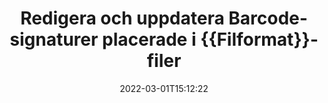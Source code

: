 ---
############################# Static ############################
layout: "auto-gen-signature"
date: 2022-03-01T15:12:22
draft: false
operation: Update
signaturetype: Barcode
fileformat: Ott
productName: Java
lang: sv
productCode: java
otherformats: pdf doc docx docm dot dotm dotx odt ott rtf xls xlsx xlsm xlsb csv ods ots xltx xltm ppt pptx pps ppsx odp otp potx potm pptm ppsm
breadcrumb: Put Barcode signature on Ott for Java

############################# Head ############################
head_title: "Uppdatera Barcode-signaturer placerade i Ott-filer med Java"
head_description: "Använd enkel och lätt att förstå Java-koden för uppdatering av Barcode-signaturer i signerade {{Filformat}}-dokument."

############################# Header ############################
title: "Redigera och uppdatera Barcode-signaturer placerade i {{Filformat}}-filer"
description: "API för Java tillhandahåller funktionalitet för Barcode-signaturer som uppdateras i {{Filformat}}-dokument. Uppdatera e-signaturer i dina {{Filformat}}-dokument med ett par rader Java-kod snabbt och enkelt."
bg_image: "https://cms.admin.containerize.com/templates/aspose/App_Themes/V3/images/bg/header1.png"
bg_overlay: false
button:
    enable: true

############################# SubMenu ############################
submenu:
    enable: true

    left:
        img_alt: "GroupDocs.Signature for Java"
        image: "https://cms.admin.containerize.com/templates/groupdocs/images/product-logos/90x90-noborder/groupdocs-signature-java.png"
        product: "GroupDocs.Signature"
        platform: "Java"



############################# About ############################
about:
    enable: true
    title: "Läs mer om GroupDocs.Signature for Java API-funktioner"
    content: |
        [GroupDocs.Signature for Java](https://products.groupdocs.com/signature/java/) API-funktionalitet innehåller ett stort urval av sätt att behandla efterfrågade dokumentformat genom att använda elektroniska signaturer. Ett brett spektrum av e-signaturer som texter, bilder, digitala certifikat, streckkoder, QR-koder, stämplar eller metadata stöds. Kunder kan lägga till, ta bort, redigera, validera eller söka i digitala signaturer i PDF-filer, MS Word-dokument, MS Excel-arbetsböcker, MS PowerPoint-presentationer, Adobe Photoshop-filer och olika bildformat. Många användbara funktioner och inställningar är tillgängliga.
    

############################# Steps ############################
steps:
    enable: true
    title_left: "Så här ändrar du Barcode-signaturer i ditt {{Filformat}}-dokument"
    content_left: |
        [GroupDocs.Signature for Java](https://products.groupdocs.com/signature/java/) innehåller användbara funktioner som uppdatering av Barcode-signaturer placerade i {{Filformat}}-dokument. Det gör det möjligt att ändra signaturfunktioner utan extra kod.
        
        * Till att börja med, skapa signaturobjekt som passerar som en konstruktorparametersökväg till ett dokument som ska uppdateras.
        * Instantiera sedan ett lämpligt särskilt signaturobjekt och ställ in dess identifierare och egenskaper som behöver ändras.
        * Till sist, anropa Signatures uppdateringsmetod som skickar ett visst signaturobjekt.
        * Bearbeta uppdatering av resultat till ditt meddelande.

    title_right: "Systemkrav"
    content_right: |
        GroupDocs.Signature for Java stöds på alla större plattformar och operativsystem. Innan du kör koden nedan, se till att du har följande förutsättningar installerade på ditt system.

        * Operativsystem: Microsoft Windows, Linux, MacOS
        * Utvecklingsmiljöer: NetBeans, Intellij IDEA, Eclipse, etc.
        * Java runtime: J2SE 6.0 and above
        * Ladda ner den senaste versionen av GroupDocs.Signature for Java från [Maven](https://repository.groupdocs.com/webapp/#/artifacts/browse/tree/General/repo/com/groupdocs/groupdocs-signature)
         
    code: |
        ```java    
                
        // Set up input Ott file
        String filePath = "input.ott";
        // Set up output file
        String outputFilePath = "output.ott";

        // Instantiate Signature for input file
        Signature signature = new Signature(filePath);

        // Id of signature which is supposed to be updated
        // such Id might be got as a result of search operation
        String id = "07f83369-318b-41ad-a843-732417b912c2";

        // provide signature features to update
        // set up particular signature id
        BarcodeSignature signatureToUpdate = new BarcodeSignature(id);

        // specify signature width
        signatureToUpdate.setWidth(300);
        // specify signature height
        signatureToUpdate.setHeight(50);
        // set left position
        signatureToUpdate.setLeft(80);
        // set top position
        signatureToUpdate.setTop(100);

        // update signature
        Boolean updateResult = signature.update(outputFilePath, signatureToUpdate);

        // process updation result
        if (updateResult)
        {
                System.out.println("Signature was updated successfully!");
        }
        ```

############################# Demos ############################
demos:
    enable: true
    title: "Uppdatering av Barcode-signaturerna på dokumentsidorna - Live Demo"
    content: |
       Redigera olika elektroniska signaturer för Ott-dokumentet just nu genom att besöka webbplatsen [GroupDocs.Signature App](https://products.groupdocs.app/signature/family).          

############################# More Formats ############################
more_formats:
    enable: true
    title: "Uppdatera olika Barcode-signaturer via Java"
    content: |
        "Redigera digitala signaturer som placeras i olika dokumentformat. Uppdatera signaturdata utan extra kod."
    format: 
       
       
back_to_top:
    enable: true
---